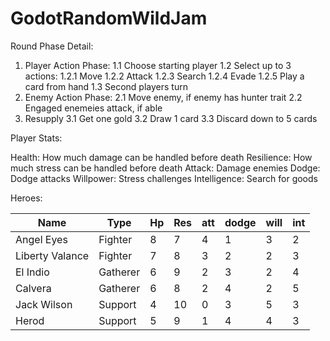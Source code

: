 # GodotRandomWildJam



Round Phase Detail:


1. Player Action Phase:
  1.1 Choose starting player
  1.2 Select up to 3 actions:
    1.2.1 Move
    1.2.2 Attack
    1.2.3 Search
    1.2.4 Evade
    1.2.5 Play a card from hand
  1.3 Second players turn
1. Enemy Action Phase:
  2.1 Move enemy, if enemy has hunter trait
  2.2 Engaged enemeies attack, if able
1. Resupply
  3.1 Get one gold
  3.2 Draw 1 card
  3.3 Discard down to 5 cards

Player Stats:

Health: How much damage can be handled before death
Resilience: How much stress can be handled before death
Attack: Damage enemies
Dodge: Dodge attacks
Willpower: Stress challenges
Intelligence: Search for goods


Heroes:

| Name            | Type     | Hp  | Res | att | dodge | will | int |
| --------------- | -------- | --- | --- | --- | ----- | ---- | --- |
| Angel Eyes      | Fighter  | 8   | 7   | 4   | 1     | 3    | 2   |
| Liberty Valance | Fighter  | 7   | 8   | 3   | 2     | 2    | 3   |
| El Indio        | Gatherer | 6   | 9   | 2   | 3     | 2    | 4   |
| Calvera         | Gatherer | 6   | 8   | 2   | 4     | 2    | 5   |
| Jack Wilson     | Support  | 4   | 10  | 0   | 3     | 5    | 3   |
| Herod           | Support  | 5   | 9   | 1   | 4     | 4    | 3   |


